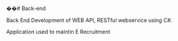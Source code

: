 ��# Back-end

Back End Development of WEB API, RESTful webservice using C#.

Application used to maintin E Recruitment
